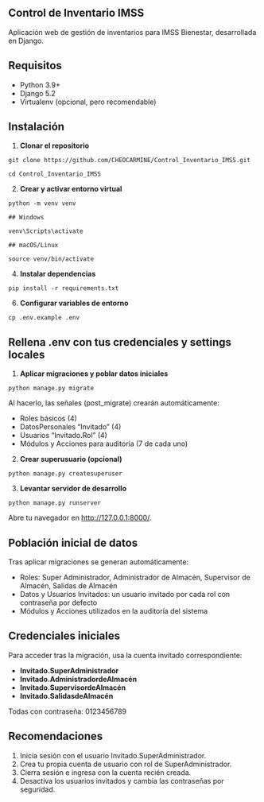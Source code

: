 ## Control de Inventario IMSS
Aplicación web de gestión de inventarios para IMSS Bienestar, desarrollada en Django.

## Requisitos
- Python 3.9+
- Django 5.2
- Virtualenv (opcional, pero recomendable)

## Instalación
1. **Clonar el repositorio**

```git clone https://github.com/CHEOCARMINE/Control_Inventario_IMSS.git ```

```cd Control_Inventario_IMSS ```

2. **Crear y activar entorno virtual**
   
```python -m venv venv ```

```## Windows ```

```venv\Scripts\activate ```

```## macOS/Linux ```

```source venv/bin/activate ```

4. **Instalar dependencias**
   
```pip install -r requirements.txt ```

6. **Configurar variables de entorno**
   
```cp .env.example .env ```
## Rellena .env con tus credenciales y settings locales

1. **Aplicar migraciones y poblar datos iniciales**
   
```python manage.py migrate ```

Al hacerlo, las señales (post_migrate) crearán automáticamente:
- Roles básicos (4)
- DatosPersonales “Invitado” (4)
- Usuarios “Invitado.Rol” (4)
- Módulos y Acciones para auditoría (7 de cada uno)

2. **Crear superusuario (opcional)**
   
```python manage.py createsuperuser```

3. **Levantar servidor de desarrollo**
   
```python manage.py runserver ```

Abre tu navegador en http://127.0.0.1:8000/.

## Población inicial de datos
Tras aplicar migraciones se generan automáticamente:

- Roles: Super Administrador, Administrador de Almacén, Supervisor de Almacén, Salidas de Almacén
- Datos y Usuarios Invitados: un usuario invitado por cada rol con contraseña por defecto
- Módulos y Acciones utilizados en la auditoría del sistema

## Credenciales iniciales

Para acceder tras la migración, usa la cuenta invitado correspondiente:

- **Invitado.SuperAdministrador**
- **Invitado.AdministradordeAlmacén** 
- **Invitado.SupervisordeAlmacén**
- **Invitado.SalidasdeAlmacén**

Todas con contraseña: 0123456789

## Recomendaciones

1. Inicia sesión con el usuario Invitado.SuperAdministrador.
2. Crea tu propia cuenta de usuario con rol de SuperAdministrador.
3. Cierra sesión e ingresa con la cuenta recién creada.
4. Desactiva los usuarios invitados y cambia las contraseñas por seguridad.
